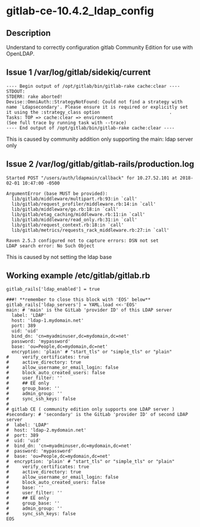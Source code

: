 # gitlab-ce-10.4.2_ldap_config

## Description

Understand to correctly configuration gitlab Community Edition for use with OpenLDAP.

## Issue 1 /var/log/gitlab/sidekiq/current
```
---- Begin output of /opt/gitlab/bin/gitlab-rake cache:clear ----
STDOUT:
STDERR: rake aborted!
Devise::OmniAuth::StrategyNotFound: Could not find a strategy with name `Ldapsecondary'. Please ensure it is required or explicitly set it using the :strategy_class option                          .
Tasks: TOP => cache:clear => environment
(See full trace by running task with --trace)
---- End output of /opt/gitlab/bin/gitlab-rake cache:clear ----
```
This is caused by community addition only supporting the main: ldap server only

## Issue 2 /var/log/gitlab/gitlab-rails/production.log
```
Started POST "/users/auth/ldapmain/callback" for 10.27.52.101 at 2018-02-01 10:47:00 -0500

ArgumentError (base MUST be provided):
  lib/gitlab/middleware/multipart.rb:93:in `call'
  lib/gitlab/request_profiler/middleware.rb:14:in `call'
  lib/gitlab/middleware/go.rb:18:in `call'
  lib/gitlab/etag_caching/middleware.rb:11:in `call'
  lib/gitlab/middleware/read_only.rb:31:in `call'
  lib/gitlab/request_context.rb:18:in `call'
  lib/gitlab/metrics/requests_rack_middleware.rb:27:in `call'

Raven 2.5.3 configured not to capture errors: DSN not set
LDAP search error: No Such Object
```
This is caused by not setting the ldap base

## Working example /etc/gitlab/gitlab.rb
```
gitlab_rails['ldap_enabled'] = true

###! **remember to close this block with 'EOS' below**
gitlab_rails['ldap_servers'] = YAML.load <<-'EOS'
main: # 'main' is the GitLab 'provider ID' of this LDAP server
  label: 'LDAP'
  host: 'ldap-1.mydomain.net'
  port: 389
  uid: 'uid'
  bind_dn: 'cn=myadminuser,dc=mydomain,dc=net'
  password: 'mypassword'
  base: 'ou=People,dc=mydomain,dc=net'
  encryption: 'plain' # "start_tls" or "simple_tls" or "plain"
#     verify_certificates: true
#     active_directory: true
#     allow_username_or_email_login: false
#     block_auto_created_users: false
#     user_filter: ''
#     ## EE only
#     group_base: ''
#     admin_group: ''
#     sync_ssh_keys: false
#
# gitlab CE ( community edition only supports one LDAP server )
#secondary: # 'secondary' is the GitLab 'provider ID' of second LDAP server
#  label: 'LDAP'
#  host: 'ldap-2.mydomain.net'
#  port: 389
#  uid: 'uid'
#  bind_dn: 'cn=myadminuser,dc=mydomain,dc=net'
#  password: 'mypassword'
#  base: 'ou=People,dc=mydomain,dc=net'
#  encryption: 'plain' # "start_tls" or "simple_tls" or "plain"
#     verify_certificates: true
#     active_directory: true
#     allow_username_or_email_login: false
#     block_auto_created_users: false
#     base: ''
#     user_filter: ''
#     ## EE only
#     group_base: ''
#     admin_group: ''
#     sync_ssh_keys: false
EOS

```
